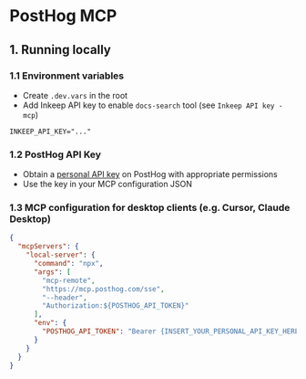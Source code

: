 # PostHog MCP

## 1. Running locally

### 1.1 Environment variables

- Create `.dev.vars` in the root
- Add Inkeep API key to enable `docs-search` tool (see `Inkeep API key - mcp`)


```
INKEEP_API_KEY="..."
```

### 1.2 PostHog API Key

- Obtain a [personal API key](https://posthog.com/docs/api#how-to-obtain-a-personal-api-key) on PostHog with appropriate permissions
- Use the key in your MCP configuration JSON 

### 1.3 MCP configuration for desktop clients (e.g. Cursor, Claude Desktop)

```json
{
  "mcpServers": {
    "local-server": {
      "command": "npx",
      "args": [
        "mcp-remote",
        "https://mcp.posthog.com/sse",
        "--header",
        "Authorization:${POSTHOG_API_TOKEN}"
      ],
      "env": {
        "POSTHOG_API_TOKEN": "Bearer {INSERT_YOUR_PERSONAL_API_KEY_HERE}"
      }
    }
  }
}
```
